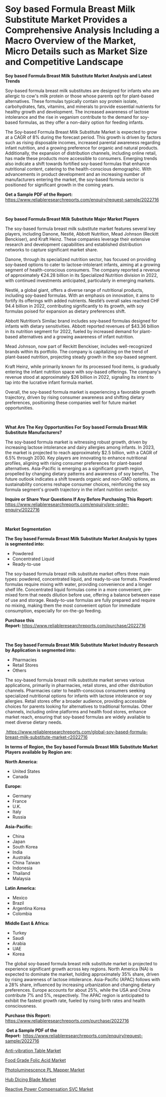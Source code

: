 <p><h1>Soy based Formula Breast Milk Substitute Market Provides a Comprehensive Analysis Including a Macro Overview of the Market, Micro Details such as Market Size and Competitive Landscape</h1></p><p><strong>Soy based Formula Breast Milk Substitute Market Analysis and Latest Trends</strong></p>
<p><p>Soy-based formula breast milk substitutes are designed for infants who are allergic to cow's milk protein or those whose parents opt for plant-based alternatives. These formulas typically contain soy protein isolate, carbohydrates, fats, vitamins, and minerals to provide essential nutrients for healthy growth and development. The increased awareness of lactose intolerance and the rise in veganism contribute to the demand for soy-based formulas, as they offer a non-dairy option for feeding infants.</p><p>The Soy-based Formula Breast Milk Substitute Market is expected to grow at a CAGR of 8% during the forecast period. This growth is driven by factors such as rising disposable incomes, increased parental awareness regarding infant nutrition, and a growing preference for organic and natural products. Additionally, the expansion of distribution channels, including online retail, has made these products more accessible to consumers. Emerging trends also indicate a shift towards fortified soy-based formulas that enhance nutritional content, catering to the health-conscious demographic. With advancements in product development and an increasing number of manufacturers entering the market, the soy-based formula sector is positioned for significant growth in the coming years.</p></p>
<p><strong>Get a Sample PDF of the Report:&nbsp;</strong> <a href="https://www.reliableresearchreports.com/enquiry/request-sample/2022716?utm_campaign=5&utm_medium=2&utm_source=Github&utm_content=ia&utm_term=28102024&utm_id=soy-based-formula-breast-milk-substitute">https://www.reliableresearchreports.com/enquiry/request-sample/2022716</a></p>
<p>&nbsp;</p>
<p><strong>Soy based Formula Breast Milk Substitute Major Market Players</strong></p>
<p><p>The soy-based formula breast milk substitute market features several key players, including Danone, Nestlé, Abbott Nutrition, Mead Johnson (Reckitt Benckiser), and Kraft Heinz. These companies leverage their extensive research and development capabilities and established distribution networks to capture significant market share.</p><p>Danone, through its specialized nutrition sector, has focused on providing soy-based options to cater to lactose-intolerant infants, aiming at a growing segment of health-conscious consumers. The company reported a revenue of approximately €24.28 billion in its Specialized Nutrition division in 2022, with continued investments anticipated, particularly in emerging markets.</p><p>Nestlé, a global giant, offers a diverse range of nutritional products, including soy-based formulas. With an emphasis on innovation, it aims to fortify its offerings with added nutrients. Nestlé’s overall sales reached CHF 94.4 billion in 2022, contributing significantly to its growth, with soy formulas poised for expansion as dietary preferences shift.</p><p>Abbott Nutrition’s Similac brand includes soy-based formulas designed for infants with dietary sensitivities. Abbott reported revenues of $43.36 billion in its nutrition segment for 2022, fueled by increased demand for plant-based alternatives and a growing awareness of infant nutrition.</p><p>Mead Johnson, now part of Reckitt Benckiser, includes well-recognized brands within its portfolio. The company is capitalizing on the trend of plant-based nutrition, projecting steady growth in the soy-based segment.</p><p>Kraft Heinz, while primarily known for its processed food items, is gradually entering the infant nutrition space with soy-based offerings. The company's revenue stood at approximately $26 billion in 2022, signaling its intent to tap into the lucrative infant formula market.</p><p>Overall, the soy-based formula market is experiencing a favorable growth trajectory, driven by rising consumer awareness and shifting dietary preferences, positioning these companies well for future market opportunities.</p></p>
<p>&nbsp;</p>
<p><strong>What Are The Key Opportunities For Soy based Formula Breast Milk Substitute Manufacturers?</strong></p>
<p><p>The soy-based formula market is witnessing robust growth, driven by increasing lactose intolerance and dairy allergies among infants. In 2023, the market is projected to reach approximately $2.5 billion, with a CAGR of 6.5% through 2030. Key players are innovating to enhance nutritional profiles, aligning with rising consumer preferences for plant-based alternatives. Asia-Pacific is emerging as a significant growth region, propelled by changing dietary patterns and awareness of soy benefits. The future outlook indicates a shift towards organic and non-GMO options, as sustainability concerns reshape consumer choices, reinforcing the soy formula segment's growth trajectory in the infant nutrition sector.</p></p>
<p><strong>Inquire or Share Your Questions If Any Before Purchasing This Report:</strong> <a href="https://www.reliableresearchreports.com/enquiry/pre-order-enquiry/2022716?utm_campaign=5&utm_medium=2&utm_source=Github&utm_content=ia&utm_term=28102024&utm_id=soy-based-formula-breast-milk-substitute">https://www.reliableresearchreports.com/enquiry/pre-order-enquiry/2022716</a></p>
<p>&nbsp;</p>
<p><strong>Market Segmentation</strong></p>
<p><strong>The Soy based Formula Breast Milk Substitute Market Analysis by types is segmented into:</strong></p>
<p><ul><li>Powdered</li><li>Concentrated Liquid</li><li>Ready-to-use</li></ul></p>
<p><p>The soy-based formula breast milk substitute market offers three main types: powdered, concentrated liquid, and ready-to-use formats. Powdered formulas require mixing with water, providing convenience and a longer shelf life. Concentrated liquid formulas come in a more convenient, pre-mixed form that needs dilution before use, offering a balance between ease of use and storage. Ready-to-use formulas are fully prepared and require no mixing, making them the most convenient option for immediate consumption, especially for on-the-go feeding.</p></p>
<p><strong>Purchase this Report:&nbsp;</strong><a href="https://www.reliableresearchreports.com/purchase/2022716?utm_campaign=5&utm_medium=2&utm_source=Github&utm_content=ia&utm_term=28102024&utm_id=soy-based-formula-breast-milk-substitute">https://www.reliableresearchreports.com/purchase/2022716</a></p>
<p>&nbsp;</p>
<p><strong>The Soy based Formula Breast Milk Substitute Market Industry Research by Application is segmented into:</strong></p>
<p><ul><li>Pharmacies</li><li>Retail Stores</li><li>Others</li></ul></p>
<p><p>The soy-based formula breast milk substitute market serves various applications, primarily in pharmacies, retail stores, and other distribution channels. Pharmacies cater to health-conscious consumers seeking specialized nutritional options for infants with lactose intolerance or soy allergies. Retail stores offer a broader audience, providing accessible choices for parents looking for alternatives to traditional formulas. Other channels, including online platforms and health food stores, enhance market reach, ensuring that soy-based formulas are widely available to meet diverse dietary needs.</p></p>
<p><a href="https://www.reliableresearchreports.com/global-soy-based-formula-breast-milk-substitute-market-r2022716?utm_campaign=5&utm_medium=2&utm_source=Github&utm_content=ia&utm_term=28102024&utm_id=soy-based-formula-breast-milk-substitute">&nbsp;https://www.reliableresearchreports.com/global-soy-based-formula-breast-milk-substitute-market-r2022716</a></p>
<p><strong>In terms of Region, the Soy based Formula Breast Milk Substitute Market Players available by Region are:</strong></p>
<p>
    <p> <strong> North America: </strong>
        <ul>
            <li>United States</li>
            <li>Canada</li>
        </ul>
        </p> 
    <p> <strong> Europe: </strong>
        <ul>
            <li>Germany</li>
            <li>France</li>
            <li>U.K.</li>
            <li>Italy</li>
            <li>Russia</li>
        </ul>
        </p> 
    <p> <strong> Asia-Pacific: </strong>
        <ul>
            <li>China</li>
            <li>Japan</li>
            <li>South Korea</li>
            <li>India</li>
            <li>Australia</li>
            <li>China Taiwan</li>
            <li>Indonesia</li>
            <li>Thailand</li>
            <li>Malaysia</li>
        </ul>
        </p> 
    <p> <strong> Latin America: </strong>
        <ul>
            <li>Mexico</li>
            <li>Brazil</li>
            <li>Argentina Korea</li>
            <li>Colombia</li>
        </ul>
        </p> 
    <p> <strong> Middle East & Africa: </strong>
        <ul>
            <li>Turkey</li>
            <li>Saudi</li>
            <li>Arabia</li>
            <li>UAE</li>
            <li>Korea</li>
        </ul>
    </p>
    </p>
<p><p>The global soy-based formula breast milk substitute market is projected to experience significant growth across key regions. North America (NA) is expected to dominate the market, holding approximately 35% share, driven by rising awareness of lactose intolerance. Asia-Pacific (APAC) follows with a 28% share, influenced by increasing urbanization and changing dietary preferences. Europe accounts for about 25%, while the USA and China contribute 7% and 5%, respectively. The APAC region is anticipated to exhibit the fastest growth rate, fueled by rising birth rates and health consciousness.</p></p>
<p><strong>Purchase this Report: </strong><a href="https://www.reliableresearchreports.com/purchase/2022716?utm_campaign=5&utm_medium=2&utm_source=Github&utm_content=ia&utm_term=28102024&utm_id=soy-based-formula-breast-milk-substitute">https://www.reliableresearchreports.com/purchase/2022716</a></p>
<p>&nbsp;<strong>Get a Sample PDF of the Report:&nbsp;&nbsp;</strong><a href="https://www.reliableresearchreports.com/enquiry/request-sample/2022716?utm_campaign=5&utm_medium=2&utm_source=Github&utm_content=ia&utm_term=28102024&utm_id=soy-based-formula-breast-milk-substitute">https://www.reliableresearchreports.com/enquiry/request-sample/2022716</a></p>
<p><strong></strong></p>
<p><p><a href="https://issuu.com/reportprime-2/docs/anti-vibration-table-market-size-20_794b2d1a241975?utm_campaign=5&utm_medium=2&utm_source=Github&utm_content=ia&utm_term=28102024&utm_id=soy-based-formula-breast-milk-substitute">Anti-vibration Table Market</a></p><p><a href="https://www.linkedin.com/pulse/food-grade-folic-acid-market-penetration-strategies-untapped-5uije?trk=public_post_embed_feed-article-content&utm_campaign=5&utm_medium=2&utm_source=Github&utm_content=ia&utm_term=28102024&utm_id=soy-based-formula-breast-milk-substitute">Food Grade Folic Acid Market</a></p><p><a href="https://github.com/sumonsky0m/Market-Research-Report-List-1/blob/main/photoluminescence-pl-mapper-market.md?utm_campaign=5&utm_medium=2&utm_source=Github&utm_content=ia&utm_term=28102024&utm_id=soy-based-formula-breast-milk-substitute">Photoluminescence PL Mapper Market</a></p><p><a href="https://github.com/RogerBennett414/Market-Research-Report-List-1/blob/main/hub-dicing-blade-market.md?utm_campaign=5&utm_medium=2&utm_source=Github&utm_content=ia&utm_term=28102024&utm_id=soy-based-formula-breast-milk-substitute">Hub Dicing Blade Market</a></p><p><a href="https://issuu.com/reportprime-2/docs/reactive-power-compensation-svc-mar_580e08d3edc15d?utm_campaign=5&utm_medium=2&utm_source=Github&utm_content=ia&utm_term=28102024&utm_id=soy-based-formula-breast-milk-substitute">Reactive Power Compensation SVC Market</a></p></p>